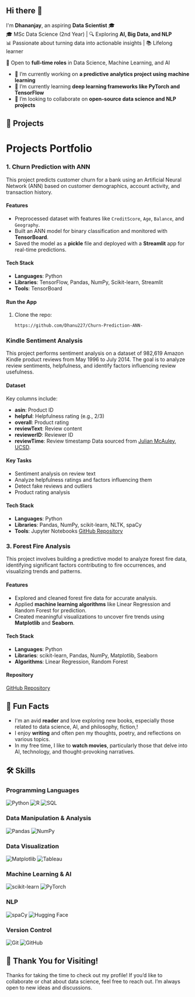 ## Hi there 👋
I'm **Dhananjay**, an aspiring **Data Scientist** 🎓  
🎓 MSc Data Science (2nd Year) | 🔍 Exploring **AI, Big Data, and NLP**  
📊 Passionate about turning data into actionable insights | 📚 Lifelong learner  

💼 Open to **full-time roles** in Data Science, Machine Learning, and AI  
- 🔭 I’m currently working on **a predictive analytics project using machine learning**  
- 🌱 I’m currently learning **deep learning frameworks like PyTorch and TensorFlow**  
- 👯 I’m looking to collaborate on **open-source data science and NLP projects**

## 🚀 Projects
# **Projects Portfolio**

### **1. Churn Prediction with ANN**  
This project predicts customer churn for a bank using an Artificial Neural Network (ANN) based on customer demographics, account activity, and transaction history.
#### **Features**
- Preprocessed dataset with features like `CreditScore`, `Age`, `Balance`, and `Geography`.
- Built an ANN model for binary classification and monitored with **TensorBoard**.
- Saved the model as a **pickle** file and deployed with a **Streamlit** app for real-time predictions.
#### **Tech Stack**
- **Languages**: Python  
- **Libraries**: TensorFlow, Pandas, NumPy, Scikit-learn, Streamlit  
- **Tools**: TensorBoard  
#### **Run the App**
1. Clone the repo:  
   ```bash
   https://github.com/Dhanu227/Churn-Prediction-ANN- 

### **Kindle Sentiment Analysis**  
This project performs sentiment analysis on a dataset of 982,619 Amazon Kindle product reviews from May 1996 to July 2014. The goal is to analyze review sentiments, helpfulness, and identify factors influencing review usefulness.
#### **Dataset**
Key columns include:
- **asin**: Product ID  
- **helpful**: Helpfulness rating (e.g., 2/3)  
- **overall**: Product rating  
- **reviewText**: Review content  
- **reviewerID**: Reviewer ID  
- **reviewTime**: Review timestamp
Data sourced from [Julian McAuley, UCSD](http://jmcauley.ucsd.edu/data/amazon/).
#### **Key Tasks**
- Sentiment analysis on review text  
- Analyze helpfulness ratings and factors influencing them  
- Detect fake reviews and outliers  
- Product rating analysis
#### **Tech Stack**
- **Languages**: Python  
- **Libraries**: Pandas, NumPy, scikit-learn, NLTK, spaCy  
- **Tools**: Jupyter Notebooks
[GitHub Repository](https://github.com/Dhanu227/Kindle-Review-Sentiment-Analysis)
 
### **3. Forest Fire Analysis**  
This project involves building a predictive model to analyze forest fire data, identifying significant factors contributing to fire occurrences, and visualizing trends and patterns.
#### **Features**
- Explored and cleaned forest fire data for accurate analysis.  
- Applied **machine learning algorithms** like Linear Regression and Random Forest for prediction.  
- Created meaningful visualizations to uncover fire trends using **Matplotlib** and **Seaborn**.  
#### **Tech Stack**
- **Languages**: Python  
- **Libraries**: scikit-learn, Pandas, NumPy, Matplotlib, Seaborn  
- **Algorithms**: Linear Regression, Random Forest  
#### **Repository**  
[GitHub Repository](https://github.com/Dhanu227/Forestfire)  

## 🎨 Fun Facts
- I'm an avid **reader** and love exploring new books, especially those related to data science, AI, and philosophy, fiction,!  
- I enjoy **writing** and often pen my thoughts, poetry, and reflections on various topics.  
- In my free time, I like to **watch movies**, particularly those that delve into AI, technology, and thought-provoking narratives.  

## 🛠 Skills  

### Programming Languages  
![Python](https://img.shields.io/badge/-Python-3776AB?logo=python&logoColor=white) ![R](https://img.shields.io/badge/-R-276DC3?logo=r&logoColor=white) ![SQL](https://img.shields.io/badge/-SQL-4479A1?logo=postgresql&logoColor=white)

### Data Manipulation & Analysis  
![Pandas](https://img.shields.io/badge/-Pandas-150458?logo=pandas&logoColor=white) ![NumPy](https://img.shields.io/badge/-NumPy-013243?logo=numpy&logoColor=white)

### Data Visualization  
![Matplotlib](https://img.shields.io/badge/-Matplotlib-11557C?logo=matplotlib&logoColor=white) ![Tableau](https://img.shields.io/badge/-Tableau-E97627?logo=tableau&logoColor=white)

### Machine Learning & AI  
![scikit-learn](https://img.shields.io/badge/-scikit--learn-F7931E?logo=scikit-learn&logoColor=white) ![PyTorch](https://img.shields.io/badge/-PyTorch-EE4C2C?logo=pytorch&logoColor=white)

### NLP  
![spaCy](https://img.shields.io/badge/-spaCy-09A3D5?logo=spacy&logoColor=white) ![Hugging Face](https://img.shields.io/badge/-Hugging%20Face-F9A03C?logo=huggingface&logoColor=black)

### Version Control  
![Git](https://img.shields.io/badge/-Git-F05032?logo=git&logoColor=white) ![GitHub](https://img.shields.io/badge/-GitHub-181717?logo=github&logoColor=white)


## 🙏 Thank You for Visiting!
Thanks for taking the time to check out my profile! If you’d like to collaborate or chat about data science, feel free to reach out. I’m always open to new ideas and discussions.

<!--
**Dhanu227/Dhanu227** is a ✨ _special_ ✨ repository because its `README.md` (this file) appears on your GitHub profile.

Here are some ideas to get you started:

- 🔭 I’m currently working on ...
- 🌱 I’m currently learning ...
- 👯 I’m looking to collaborate on ...

-->
